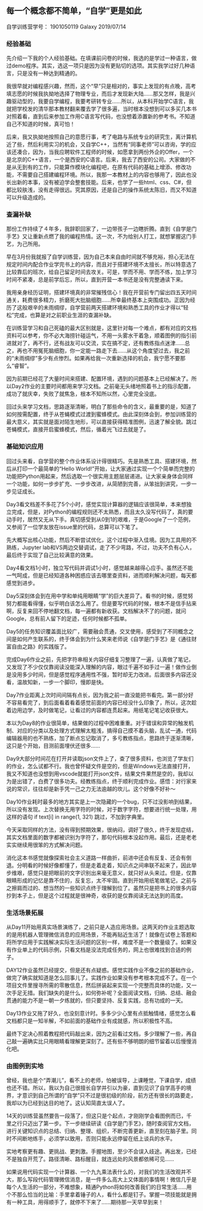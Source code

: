 

## 每一个概念都不简单，“自学”更是如此

自学训练营学号： 1901050119
Galaxy 2019/07/14

### 经验基础

先介绍一下我的个人经验基础。在填课前问卷的时候，我选的是学过一种语言，做过demo程序。其实，选这一项只是因为没有更贴切的选项。其实我学过好几种语言，只是没有一种达到精通的。

我很早就对编程感兴趣，然而，这个“早”只是相对的，事实上发现的有点晚，高考填志愿的时候我执拗地选择了物理专业，而后才发现新大陆……那又怎样，我是兴趣驱动型的，我要自学编程，我要考研转专业……所以，从本科开始学C语言，我就把学校发的清华那本教材翻来覆去学了很多遍，当时根本没想到可以多买几本书对照着看，直到后来参加工作用C语言写代码，也没想着添置新的参考书。不知道自己不知道的时候，真可怕！

后来，我又执拗地按照自己的意愿行事，考了电路与系统专业的研究生，离计算机近了些，然后利用实习的机会，又自学C++，当然有“同事老师”可以咨询，学的应该还凑合，因为，当我应聘软件工程师的时候，如愿拿到两份外企的Offer，一个是北京的C++语言，一个是西安的C语言。后来，我去了西安的公司。大家做的不是从无到有的工作，只能算作模块化编程吧，在原有代码的基础上增添、修改功能，不需要自己搭建编程环境。所以，我那一本教材上的内容也够用了，因此也没长出新的本事，没有被迫学会整套技能。后来，也学了一些html、css、C#，但都比较肤浅，没有走得很远。究其原因，还是自己的操作系统太陈旧，而又不知道可以升级造成的。

### 查漏补缺

那份工作持续了４年多，我辞职回家了，一边带孩子一边瞎折腾。直到《自学是门手艺》又让重新点燃了我的编程热情。这一次，不为给别人打工，就想掌握这门手艺，为己所用。

早在3月份我就报了自学训练营，因为自己本来自由时间就不够充裕，担心无法在规定时间内配合作业学完书上的内容，而且对于搭建环境不太擅长，所以特意选了比较靠后的班次，给自己留足时间去攻关。可是，学而不用、学而不练，加上学习时间不紧凑，总是前学后忘，所以，直到开营一本书还是没有完整通读下来。

我用亲身经历证明，搭建环境真的非常摧残信心！我在开营前专门留出四五天时间通关，耗费很多精力，折磨死大批脑细胞……所幸最终基本上突围成功。正因为经历了这般艰辛的未雨绸缪，自学营前两天搭建环境和熟悉工具的作业才得以“轻松”完成，也算是对之前职业生涯的查漏补缺。

在训练营学习和自己死磕的最大区别就是，这里针对每一个难点，都有对应的文档资料可以参考，你不必大海捞针碰运气，不用一头雾水干着急，顺着图例的指引前进就对了，再不行，还有战友可以交流，实在搞不定，还有教练指点迷津……总之，再也不用冤死脑细胞，你一定能一路走下去……从这个角度望过去，我之前的“未雨绸缪”多少有点惨烈。如果再给我一次重新选择的机会，我宁愿不要那么“睿智”。

因为前期已经花了大量时间来搭建、配置环境，遇到的问题基本上已经解决了。所以Day2作业的主要时间都用来学习文档。之前毫无头绪地照着书上的指示配置，成功了就庆幸，失败了就焦急，根本不知所以然，心里完全没底。

回过头来学习文档，思路逐渐清晰，明白了那些命令的含义，最重要的是，知道了如何按需配置，终于从苍蝇模式过渡到蜜蜂模式。由此深刻体会到，参加训练营的最大意义，其实就是面对陌生地形，可以直接获得精准图例，迅速了解全貌。跳过苍蝇模式，直接开启蜜蜂模式，然后，循着光飞过去就是了。

### 基础知识应用

回过头来看，自学营的整个作业体系设计得很精巧。先是熟悉工具、搭建环境，然后从打印一个最简单的“Hello World!”开始，让大家通过实现一个个简单而完整的功能把Python用起来，然后选取一个很实用主题层层递进。让大家亲身体会同样一个功能，如何一步步扩充、一步步改进，从简陋到完善，从笨拙到讲究，一步一步见证成长。

Day3看文档差不多花了5个小时，感觉实现计算器的逻辑应该很简单，本来想独立完成，但是，对Python的编程规则还不太熟悉，而且太久没写代码了，真的要动手时，居然又无从下手。真切感受到从0到1的艰难，于是Google了一个范例，又参阅了一位学友放在issue里的代码，总算可以下笔了。

先大概写出核心功能，然后不断尝试优化，这个过程中渐入佳境。因为工具用的不熟练，Jupyter lab和VS两边交替调试，走了不少弯路，不过，功夫不负有心人，最后终于实现了自己比较满意的效果。

Day4看文档1小时，独立写代码并调试1小时，感觉越来越得心应手。虽然还不能一气呵成，但是已经知道各种困惑应该去哪里查资料，进而顺利解决问题，每天都感觉到进步。

Day5深刻体会到在用中学和单纯用眼睛“学”的巨大差异了。看书的时候，感觉努努力都能看得懂，似乎明白该怎么用了。但是要写代码的时候，根本不是信手拈来啊，反复来回不停地翻文档，每一遍都有新收获。文档解决不了的问题，就问Google，总有前人留下的足迹，任何时候都不孤单。

Day5的任务知识覆盖面比较广，需要融会贯通，交叉使用，感受到了不同概念之间是如何产生联系的，终于体会到为什么笑来老师说《自学是门手艺》是《通往财富自由之路》的实践版了。

完成Day6作业之前，先把字符串相关内容仔细复习整理了一遍，认真做了笔记，又发现了不少仅仅靠阅读没能深入理解的内容，眼过千遍不如手过一遍！做作业倒是没用多少时间，但是感觉程序通用性不强，暂时却无力改进。后面很多内容还没看，温故知新，一步一个脚印，慢即是快。

Day7作业距离上次时间间隔有点长，因为我之前一直没能把书看完。第一部分好不容易看完了，到后面看着看着感觉前面的内容已经没什么印象了，所以，这次趁着边用边学，及时做笔记，让看过的内容都连贯起来。用纸笔记笔记收获很大。

本以为Day8的作业很简单，结果做的过程中困难重重。对于错误和异常的触发机制、对应的分类以及处理方式理解太粗浅，搞得自己摸不着头脑，乱试一通，代码编辑器用的也不熟练，加了断点忘记取消了，多亏教练指点，思路终于逐渐清晰，这只是个开始，目测前面埋伏还很多……

Day9大部分时间花在打开并读取json文件上了，查了很多资料，也浏览了学友们的作业，怎么试都不行。我也曾怀疑文件是空的，但是Windows无法直接打开，我又不知道也没想到用vscode就能打开json文件，结果文件果然是空的，我却以为是出错了，白费了很多功夫。经教练指点，终于顺利完成作业。感悟：对行家来说的常识，往往却是新手凭一己之力无法逾越的坎儿。这个好像不好补～

Day10作业耗时最多的地方其实是上一次隐藏的一个bug，只不过没影响到结果，所以没有发现。上次替换无用字符的时候，对于数字字符，想要进行统一处理，用这样的语句 if text[i] in range(1, 321) 跳过，不加到字典里。

今天采取同样的方法，没有得到预期效果，很纳闷，调好了很久，终于发现症结，其实文档里面的数字都被识别为字符了，那句代码根本没起作用。最后，还是老老实实继续用很笨的方式解决问题。

消化这本书感觉就像探索社会主义道路一样曲折，前进中还会有反复、还会有倒退。分明看的时候好像都懂了，但是走着走着，知识点之间串联不起来了，因此举步维艰，感觉只是把眼前的文字识别出来毫无意义，就只好从头来过。但是，仅靠眼睛形成的记忆是靠不住的，反复忘，太不牢固。直到开始用纸笔做笔记，之前与之擦肩而过的、想当然的一些知识点终于理解到位了。虽然只是把书上的很多内容抄到本子上，但是这个过程就是很神奇，收获的是仅靠阅读无法达到的高度。

### 生活场景拓展

从Day11开始用真实场景演练了，之前只是人造应用场景。这两天的作业主题选取的是用机器人管理微信消息的应用场景，不能再贴近生活了！就像在试卷上答题和将所学应用于实践解决实际生活问题的区别一样，难度不是一个数量级了。如果没有作业单上的代码示例，只看文档是没法完成任务的，网上也很难找到合适的例子。

DAY12作业虽然已经提交，但是还有点疑惑。感觉实践作业不像之前的基础作业，做完了确实就知道是怎么回事儿了。实践作业如果没有参考根本完成不了。在一个项目文件里搜寻所需的零散信息，然后拼装起来实现一个完整而具体的功能，又一次手足无措。我们缺失的是什么，如何弥补呢？全面阅读文档，归纳、总结、融会贯通的能力不是一朝一夕练就的，但只要坚持、反复实践，总有功成的一天。

Day13作业又拖了好久，也没刻意计时。多多少少心里有点抵触情绪，感觉怎么看文档都只是一知半解，不如前面的基础作业有成就感，所以积极性不高。

最终下定决心照着教程把代码敲出来，因为之前看过文档，多少理解了一些，再自己敲一遍确实比只用眼睛看理解更深刻了。还有些不够明朗的细节留着以后慢慢消化吧。

### 由图例到实地

曾经，我也是个“弄潮儿”，看不上的老师，怕被误导，上课睡觉，下课自学，成绩也还不错。所以，我以为自己很擅长自学并引以为豪，直到见识了自学高手的境界，才意识到自己所谓的“自学”只不过是很初级的阶段，前方还有很长的路要走，我却以为已经到达目的地了。这认知简直太误人了。

14天的训练营虽然要告一段落了，但这只是个起点，才刚刚学会看图例而已，千里之行只迈出了第一步。下一步继续研读《自学是门手艺》，随时查阅官方文档，进行关键知识点的总结、归纳、整理、组织，不断完善更新，直至刻在脑子里。同时不间断地练手，必须学以致用，否则只能永远停留在纸上谈兵的水平。

实地考察更有趣、更挑战、更刺激。手握地图，至少不会误入歧途。再出发，已经不是独自开荒了。路径清晰、路标醒目，就连远处的风景都依稀可见…… 

如果说用代码实现一个计算器、一个九九乘法表什么的，对我们的生活改观并不大，那么写段代码管理微信消息，是一件多么高大上又体面的事情啊！微信几乎是每个人生活的一部分，不难想象，精通Python将如何改善我们的日常生活……用个不那么恰当的比喻：手里拿着锤子的人，看什么都是钉子。掌握一项技能就是拥有一种工具，用得顺手了，就停不下来了……期待那一天早早到来！
